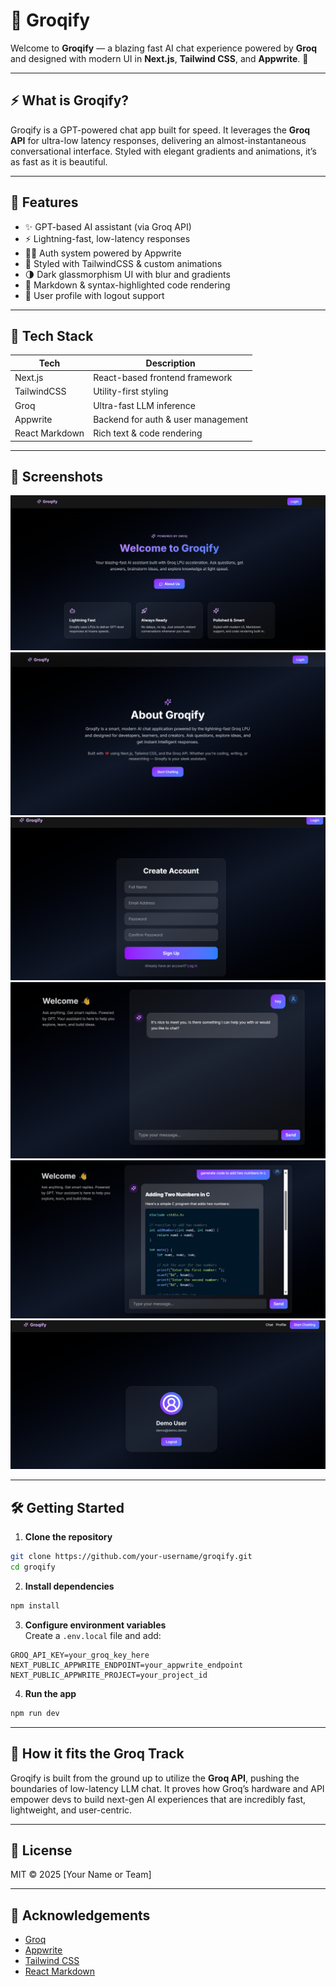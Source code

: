 # 💬 Groqify

Welcome to **Groqify** — a blazing fast AI chat experience powered by **Groq** and designed with modern UI in **Next.js**, **Tailwind CSS**, and **Appwrite**. 🚀

---

## ⚡️ What is Groqify?

Groqify is a GPT-powered chat app built for speed. It leverages the **Groq API** for ultra-low latency responses, delivering an almost-instantaneous conversational interface. Styled with elegant gradients and animations, it’s as fast as it is beautiful.

---

## 🧠 Features

- ✨ GPT-based AI assistant (via Groq API)
- ⚡ Lightning-fast, low-latency responses
- 🧑‍💼 Auth system powered by Appwrite
- 🎨 Styled with TailwindCSS & custom animations
- 🌗 Dark glassmorphism UI with blur and gradients
- 🧵 Markdown & syntax-highlighted code rendering
- 👤 User profile with logout support

---

## 🚀 Tech Stack

| Tech           | Description                        |
| -------------- | ---------------------------------- |
| Next.js        | React-based frontend framework     |
| TailwindCSS    | Utility-first styling              |
| Groq           | Ultra-fast LLM inference           |
| Appwrite       | Backend for auth & user management |
| React Markdown | Rich text & code rendering         |

---

## 📸 Screenshots

<img src="./static/img1.png" alt="Screenshot 1" />
<img src="./static/img2.png" alt="Screenshot 2" />
<img src="./static/img3.png" alt="Screenshot 3" />
<img src="./static/img4.png" alt="Screenshot 4" />
<img src="./static/img5.png" alt="Screenshot 5" />
<img src="./static/img6.png" alt="Screenshot 6" />

---

## 🛠️ Getting Started

1. **Clone the repository**

```bash
git clone https://github.com/your-username/groqify.git
cd groqify
```

2. **Install dependencies**

```bash
npm install
```

3. **Configure environment variables**\
   Create a `.env.local` file and add:

```env
GROQ_API_KEY=your_groq_key_here
NEXT_PUBLIC_APPWRITE_ENDPOINT=your_appwrite_endpoint
NEXT_PUBLIC_APPWRITE_PROJECT=your_project_id
```

4. **Run the app**

```bash
npm run dev
```

---

## 🧠 How it fits the Groq Track

Groqify is built from the ground up to utilize the **Groq API**, pushing the boundaries of low-latency LLM chat. It proves how Groq’s hardware and API empower devs to build next-gen AI experiences that are incredibly fast, lightweight, and user-centric.

---

## 📜 License

MIT © 2025 [Your Name or Team]

---

## 🙌 Acknowledgements

- [Groq](https://groq.com)
- [Appwrite](https://appwrite.io)
- [Tailwind CSS](https://tailwindcss.com)
- [React Markdown](https://github.com/remarkjs/react-markdown)

